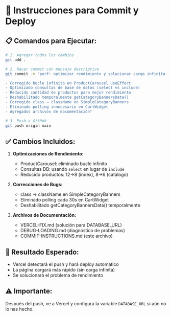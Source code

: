# 🚀 Instrucciones para Commit y Deploy

## 📋 **Comandos para Ejecutar:**

```bash
# 1. Agregar todos los cambios
git add .

# 2. Hacer commit con mensaje descriptivo
git commit -m "perf: optimizar rendimiento y solucionar carga infinita

- Corregido bucle infinito en ProductCarousel useEffect
- Optimizado consultas de base de datos (select vs include)
- Reducido cantidad de productos para mejor rendimiento
- Deshabilitado temporalmente getCategoryBannersData()
- Corregido class → className en SimpleCategoryBanners
- Eliminado polling innecesario en CartWidget
- Agregados archivos de documentación"

# 3. Push a GitHub
git push origin main
```

## ✅ **Cambios Incluidos:**

1. **Optimizaciones de Rendimiento:**
   - ProductCarousel: eliminado bucle infinito
   - Consultas DB: usando `select` en lugar de `include`
   - Reducido productos: 12→8 (index), 8→6 (catalogo)

2. **Correcciones de Bugs:**
   - class → className en SimpleCategoryBanners
   - Eliminado polling cada 30s en CartWidget
   - Deshabilitado getCategoryBannersData() temporalmente

3. **Archivos de Documentación:**
   - VERCEL-FIX.md (solución para DATABASE_URL)
   - DEBUG-LOADING.md (diagnóstico de problemas)
   - COMMIT-INSTRUCTIONS.md (este archivo)

## 🎯 **Resultado Esperado:**
- Vercel detectará el push y hará deploy automático
- La página cargará más rápido (sin carga infinita)
- Se solucionará el problema de rendimiento

## ⚠️ **Importante:**
Después del push, ve a Vercel y configura la variable `DATABASE_URL` si aún no lo has hecho.

















